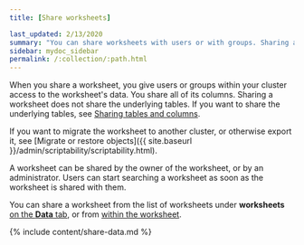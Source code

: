 ```yaml
---
title: [Share worksheets]

last_updated: 2/13/2020
summary: "You can share worksheets with users or with groups. Sharing a worksheet allows users to select it as a data source and search it."
sidebar: mydoc_sidebar
permalink: /:collection/:path.html
---
```

When you share a worksheet, you give users or groups within your cluster access to the worksheet's data. You share all of its columns. Sharing a worksheet does not share the underlying tables. If you want to share the underlying tables, see [Sharing tables and columns](share-source-tables.html#).

If you want to migrate the worksheet to another cluster, or otherwise export it, see [Migrate or restore objects]({{ site.baseurl }}/admin/scriptability/scriptability.html).

A worksheet can be shared by the owner of the worksheet, or by an administrator. Users can start searching a worksheet as soon as the worksheet is shared with them.

You can share a worksheet from the list of worksheets under **worksheets** [on the **Data** tab](#share-datatab), or from [within the worksheet](#share-dataset).

{% include content/share-data.md %}
